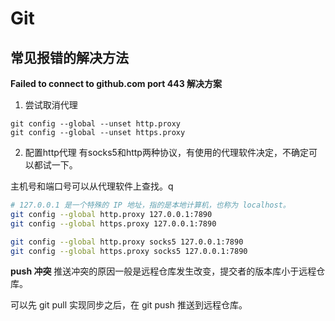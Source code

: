 # Git

## 常见报错的解决方法

**Failed to connect to github.com port 443 解决方案**

1. 尝试取消代理

```shell
git config --global --unset http.proxy
git config --global --unset https.proxy
```

2. 配置http代理 
有socks5和http两种协议，有使用的代理软件决定，不确定可以都试一下。

主机号和端口号可以从代理软件上查找。q

```bash
# 127.0.0.1 是一个特殊的 IP 地址，指的是本地计算机，也称为 localhost。
git config --global http.proxy 127.0.0.1:7890
git config --global https.proxy 127.0.0.1:7890

git config --global http.proxy socks5 127.0.0.1:7890
git config --global https.proxy socks5 127.0.0.1:7890
```

**push 冲突**
推送冲突的原因一般是远程仓库发生改变，提交者的版本库小于远程仓库。

可以先 git pull 实现同步之后，在 git push 推送到远程仓库。
